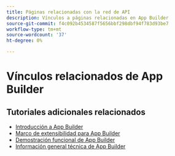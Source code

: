 ```yaml
---
title: Páginas relacionadas con la red de API
description: Vínculos a páginas relacionadas en App Builder
source-git-commit: f4c092b4534587f5656bbf298dbf94f783d93be7
workflow-type: tm+mt
source-wordcount: '37'
ht-degree: 0%

---
```


# Vínculos relacionados de App Builder

## Tutoriales adicionales relacionados

* [Introducción a App Builder](../app-builder/introduction-to-app-builder.md)
* [Marco de extensibilidad para App Builder](../app-builder/extensibility-framework-commerce-eventing.md)
* [Demostración funcional de App Builder](../app-builder/app-builder-functional-demonstration.md)
* [Información general técnica de App Builder](../app-builder/app-builder-technical-overview.md)
